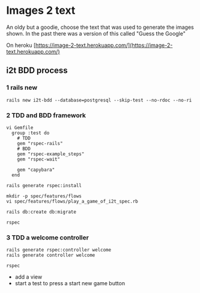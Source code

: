 # Images 2 text

An oldy but a goodie, choose the text that was used to generate the images
shown. In the past there was a version of this called "Guess the Google"

On heroku [https://image-2-text.herokuapp.com/](https://image-2-text.herokuapp.com/)

## i2t BDD process

### 1 rails new

```
rails new i2t-bdd --database=postgresql --skip-test --no-rdoc --no-ri
```

### 2 TDD and BDD framework

```
vi Gemfile
  group :test do
    # TDD
    gem "rspec-rails"
    # BDD
    gem "rspec-example_steps"
    gem "rspec-wait"

    gem "capybara"
  end

rails generate rspec:install

mkdir -p spec/features/flows
vi spec/features/flows/play_a_game_of_i2t_spec.rb

rails db:create db:migrate

rspec
```

### 3 TDD a welcome controller

```
rails generate rspec:controller welcome
rails generate controller welcome

rspec
```

* add a view
* start a test to press a start new game button

